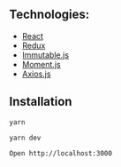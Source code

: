 ## Technologies:

* [React](https://facebook.github.io/react/)
* [Redux](http://redux.js.org/)
* [Immutable.js](https://facebook.github.io/immutable-js/)
* [Moment.js](http://momentjs.com/)
* [Axios.js](https://github.com/axios/axios)

## Installation

```
yarn
```
  
```
yarn dev
```

```
Open http://localhost:3000
```
